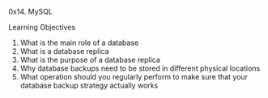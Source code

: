 0x14. MySQL

Learning Objectives

1. What is the main role of a database
2. What is a database replica
3. What is the purpose of a database replica
4. Why database backups need to be stored in different physical locations
5. What operation should you regularly perform to make sure that your database backup strategy actually works
